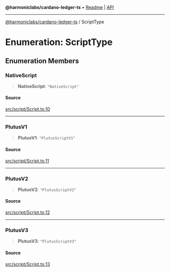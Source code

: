 **@harmoniclabs/cardano-ledger-ts** • [Readme](../Introduction.md) \| [API](../globals.md)

***

[@harmoniclabs/cardano-ledger-ts](../Introduction.md) / ScriptType

# Enumeration: ScriptType

## Enumeration Members

### NativeScript

> **NativeScript**: `"NativeScript"`

#### Source

[src/script/Script.ts:10](https://github.com/HarmonicLabs/cardano-ledger-ts/blob/d1659b0/src/script/Script.ts#L10)

***

### PlutusV1

> **PlutusV1**: `"PlutusScriptV1"`

#### Source

[src/script/Script.ts:11](https://github.com/HarmonicLabs/cardano-ledger-ts/blob/d1659b0/src/script/Script.ts#L11)

***

### PlutusV2

> **PlutusV2**: `"PlutusScriptV2"`

#### Source

[src/script/Script.ts:12](https://github.com/HarmonicLabs/cardano-ledger-ts/blob/d1659b0/src/script/Script.ts#L12)

***

### PlutusV3

> **PlutusV3**: `"PlutusScriptV3"`

#### Source

[src/script/Script.ts:13](https://github.com/HarmonicLabs/cardano-ledger-ts/blob/d1659b0/src/script/Script.ts#L13)
